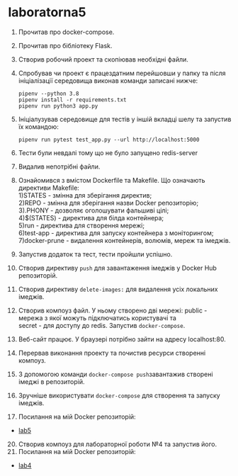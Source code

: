 # laboratorna5
1. Прочитав про docker-compose.
2. Прочитав про бібліотеку Flask. 
3. Створив робочий проект та скопіював необхідні файли.
4. Спробував чи проект є працездатним перейшовши у папку та після ініціалізації середовища виконав команди записані нижче:
    ```
    pipenv --python 3.8
    pipenv install -r requirements.txt
    pipenv run python3 app.py
    ```
5. Ініціалузував середовище для тестів у іншій вкладці шелу та запустив їх командою:
    ```
    pipenv run pytest test_app.py --url http://localhost:5000
    ```
6. Тести були невдалі тому що не було запущено redis-server

7. Видалив непотрібні файли.
   
8. Ознайомився з вмістом Dockerfile та Makefile. Що означають директиви Makefile:  
    1)STATES - змінна для зберігання директив;  
    2)REPO - змінна для зберігання назви Docker репозиторію;  
    3).PHONY - дозволяє оголошувати фальшиві цілі;  
    4)$(STATES) - директива для білда контейнера;  
    5)run - директива для створення мережі;  
    6)test-app - директива для запуску контейнера з моніторингом;  
    7)docker-prune - видалення контейнерів, волюмів, мереж та імеджів.  
9. Запустив додаток та тест, тести пройшли успішно.

10. Створив директиву `push` для завантаження імеджів у Docker Hub репозиторій.
11. Створив директиву `delete-images:` для видалення усіх локальних імеджів.
12. Створив компоуз файл. У ньому створено дві мережі: public - мережа з якої можуть підключатись користувачі та  
    secret - для доступу до redis. Запустив `docker-compose`.
13. Веб-сайт працює. У браузері потрібно зайти на адресу localhost:80.
16. Перервав виконання проекту та почистив ресурси створенні компоуз.
17. З допомогою команди `docker-compose push`завантажив створені імеджі в репозиторій.
18. Зручніше використувати `docker-compose` для створення та запуску імеджів.
19. Посилання на мій Docker репозиторій: 
   - [lab5](https://hub.docker.com/repository/docker/tarasdorosh/lab5)
20. Створив компоуз для лабораторної роботи №4 та запустив його.
21. Посилання на мій Docker репозиторій:
   - [lab4](https://hub.docker.com/repository/docker/tarasdorosh/test) 

